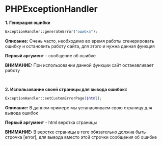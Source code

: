 # PHPExceptionHandler

**1. Генерация ошибки**
```php
ExceptionHandler::generateError("ошибка");
```

**Описание:** Очень часто, необходимо во время работы сгенерировать ошибку и остановить работу сайта, для этого и нужна данная функция

**Первый аргумент** - сообщение об ошибке

**ВНИМАНИЕ:** При использовании данной функции сайт останавливает работу

<br>

**2. Использование своей страницы для вывода ошибок**d
```php
ExceptionHandler::setCustomErrorPage($html);
```

**Описание:** В данном примере мы устанавливаем свою страницу для вывода ошибок

**Первый аргумент** - html верстка страницы

**ВНИМАНИЕ:** В верстке страницы в теге <body> обязательно должна быть строчка [error], для вывода вместо этой строчки сообщения об ошибке
